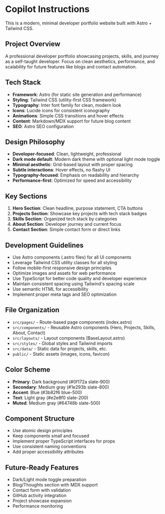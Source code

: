 # Copilot Instructions

<!-- Use this file to provide workspace-specific custom instructions to Copilot. For more details, visit https://code.visualstudio.com/docs/copilot/copilot-customization#_use-a-githubcopilotinstructionsmd-file -->

This is a modern, minimal developer portfolio website built with Astro + Tailwind CSS.

## Project Overview
A professional developer portfolio showcasing projects, skills, and journey as a self-taught developer. Focus on clean aesthetics, performance, and scalability for future features like blogs and contact automation.

## Tech Stack
- **Framework**: Astro (for static site generation and performance)
- **Styling**: Tailwind CSS (utility-first CSS framework)
- **Typography**: Inter font family for clean, modern look
- **Icons**: Lucide icons for consistent iconography
- **Animations**: Simple CSS transitions and hover effects
- **Content**: Markdown/MDX support for future blog content
- **SEO**: Astro SEO configuration

## Design Philosophy
- **Developer-focused**: Clean, lightweight, professional
- **Dark mode default**: Modern dark theme with optional light mode toggle
- **Minimal aesthetic**: Grid-based layout with proper spacing
- **Subtle interactions**: Hover effects, no flashy UI
- **Typography-focused**: Emphasis on readability and hierarchy
- **Performance-first**: Optimized for speed and accessibility

## Key Sections
1. **Hero Section**: Clean headline, purpose statement, CTA buttons
2. **Projects Section**: Showcase key projects with tech stack badges
3. **Skills Section**: Organized tech stack by categories
4. **About Section**: Developer journey and current focus
5. **Contact Section**: Simple contact form or direct links

## Development Guidelines
- Use Astro components (.astro files) for all UI components
- Leverage Tailwind CSS utility classes for all styling
- Follow mobile-first responsive design principles
- Optimize images and assets for web performance
- Use TypeScript for better code quality and developer experience
- Maintain consistent spacing using Tailwind's spacing scale
- Use semantic HTML for accessibility
- Implement proper meta tags and SEO optimization

## File Organization
- `src/pages/` - Route-based page components (index.astro)
- `src/components/` - Reusable Astro components (Hero, Projects, Skills, About, Contact)
- `src/layouts/` - Layout components (BaseLayout.astro)
- `src/styles/` - Global styles and Tailwind imports
- `src/data/` - Static data for projects, skills, etc.
- `public/` - Static assets (images, icons, favicon)

## Color Scheme
- **Primary**: Dark background (#0f172a slate-900)
- **Secondary**: Medium gray (#1e293b slate-800)
- **Accent**: Blue (#3b82f6 blue-500)
- **Text**: Light gray (#e2e8f0 slate-200)
- **Muted**: Medium gray (#64748b slate-500)

## Component Structure
- Use atomic design principles
- Keep components small and focused
- Implement proper TypeScript interfaces for props
- Use consistent naming conventions
- Add proper accessibility attributes

## Future-Ready Features
- Dark/Light mode toggle preparation
- Blog/Thoughts section with MDX support
- Contact form with validation
- GitHub activity integration
- Project showcase expansion
- Performance monitoring

